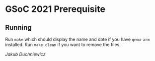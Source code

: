 # GSoC 2021 Prerequisite
## Running
Run `make` which should display the name and date if you have `qemu-arm` installed.
Run `make clean` if you want to remove the files.

*Jakub Duchniewicz*
